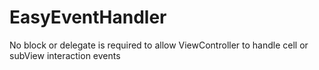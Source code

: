 # EasyEventHandler
No block or delegate is required to allow ViewController to handle cell or subView interaction events
